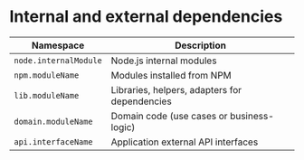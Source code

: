 # Internal and external dependencies

| Namespace             | Description                                   |
| --------------------- | --------------------------------------------- |
| `node.internalModule` | Node.js internal modules                      |
| `npm.moduleName`      | Modules installed from NPM                    |
| `lib.moduleName`      | Libraries, helpers, adapters for dependencies |
| `domain.moduleName`   | Domain code (use cases or business-logic)     |
| `api.interfaceName`   | Application external API interfaces           |
